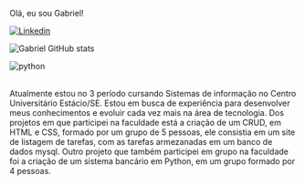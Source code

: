 Olá, eu sou Gabriel!

[![Linkedin](https://img.shields.io/badge/LinkedIn-0077B5?style=for-the-badge&logo=linkedin&logoColor=white)](linkedin.com/in/gabriel-frança-053589289/)

![Gabriel GitHub stats](https://github-readme-stats.vercel.app/api?username=Gabrielhjk&show_icons=true&theme=dracula)

<div style="display">
  <img align="center" alt="python" src="https://img.shields.io/badge/Python-3776AB?style=for-the-badge&logo=python&logoColor=white" />
</div>
<br/>

Atualmente estou no 3 período cursando Sistemas de informação no Centro Universitário
Estácio/SE. Estou em busca de experiência para desenvolver meus conhecimentos e evoluir cada vez mais na
área de tecnologia. Dos projetos em que participei na faculdade está a criação de um CRUD, em HTML e CSS, formado por um grupo de 5 pessoas, ele consistia em
um site de listagem de tarefas, com as tarefas armezanadas em um banco de dados mysql. Outro projeto que
também participei em grupo na faculdade foi a criação de um sistema bancário em Python, em um grupo formado por 4 pessoas. 
